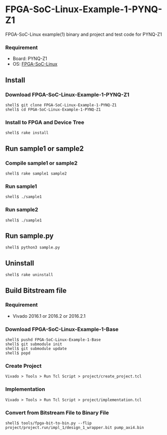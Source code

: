 FPGA-SoC-Linux-Example-1-PYNQ-Z1
================================

FPGA-SoC-Linux example(1) binary and project and test code for PYNQ-Z1

### Requirement

* Board: PYNQ-Z1
* OS: [FPGA-SoC-Linux](https://github.com/ikwzm/FPGA-SoC-Linux.git)

## Install

### Download FPGA-SoC-Linux-Example-1-PYNQ-Z1

```
shell$ git clone FPGA-SoC-Linux-Example-1-PYNQ-Z1
shell$ cd FPGA-SoC-Linux-Example-1-PYNQ-Z1
```

### Install to FPGA and Device Tree

```
shell$ rake install
```

## Run sample1 or sample2

### Compile sample1 or sample2

```
shell$ rake sample1 sample2
```

### Run sample1

```
shell$ ./sample1
```

### Run sample2

```
shell$ ./sample1
```

## Run sample.py

```
shell$ python3 sample.py
```

## Uninstall

```
shell$ rake uninstall
```


## Build Bitstream file

### Requirement

* Vivado 2016.1 or 2016.2 or 2016.2.1

### Download FPGA-SoC-Linux-Example-1-Base

```
shell$ pushd FPGA-SoC-Linux-Example-1-Base
shell$ git submodule init
shell$ git submodule update
shell$ popd
```

### Create Project

```
Vivado > Tools > Run Tcl Script > project/create_project.tcl
```

### Implementation

```
Vivado > Tools > Run Tcl Script > project/implementation.tcl
```

### Convert from Bitstream File to Binary File

```
shell$ tools/fpga-bit-to-bin.py --flip project/project.run/impl_1/design_1_wrapper.bit pump_axi4.bin
```
